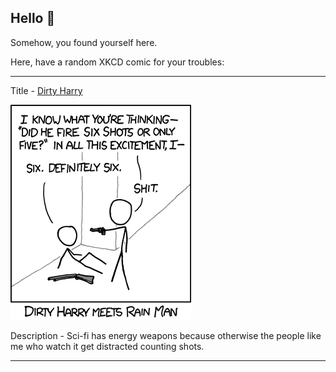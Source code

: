 ## Hello 👀

Somehow, you found yourself here.

Here, have a random XKCD comic for your troubles:

-----------------------------------

Title - [Dirty Harry](https://xkcd.com/692)

![Dirty Harry](./random_comic.png)

Description - Sci-fi has energy weapons because otherwise the people like me who watch it get distracted counting shots.

-----------------------------------